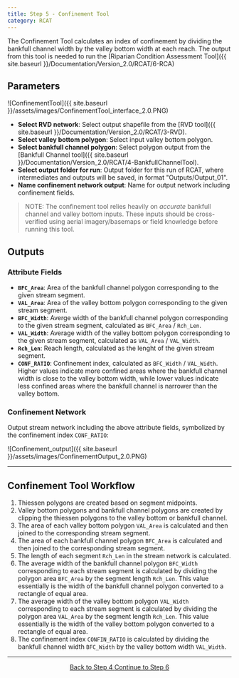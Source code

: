 ```yaml
---
title: Step 5 - Confinement Tool
category: RCAT
---
```


The Confinement Tool calculates an index of confinement by dividing the bankfull channel width by the valley bottom width at each reach. The output from this tool is needed to run the [Riparian Condition Assessment Tool]({{ site.baseurl }}/Documentation/Version_2.0/RCAT/6-RCA)

## Parameters

![ConfinementTool]({{ site.baseurl }}/assets/images/ConfinementTool_interface_2.0.PNG)

- **Select RVD network**: Select output shapefile from the [RVD tool]({{ site.baseurl }}/Documentation/Version_2.0/RCAT/3-RVD).
- **Select valley bottom polygon**: Select input valley bottom polygon.
- **Select bankfull channel polygon**: Select polygon output from the [Bankfull Channel tool]({{ site.baseurl }}/Documentation/Version_2.0/RCAT/4-BankfullChannelTool). 
- **Select output folder for run**: Output folder for this run of RCAT, where intermediates and outputs will be saved, in format "Outputs/Output_01".
- **Name confinement network output**: Name for output network including confinement fields.

> NOTE: The confinement tool relies heavily on *accurate* bankfull channel and valley bottom inputs. These inputs should be cross-verified using aerial imagery/basemaps or field knowledge before running this tool.

## Outputs

### Attribute Fields

- **`BFC_Area`**: Area of the bankfull channel polygon corresponding to the given stream segment. 
- **`VAL_Area`**: Area of the valley bottom polygon corresponding to the given stream segment.
- **`BFC_Width`**: Averge width of the bankfull channel polygon corresponding to the given stream segment, calculated as `BFC_Area` / `Rch_Len`.
- **`VAL_Width`**: Average width of the valley bottom polygon corresponding to the given stream segment, calculated as `VAL_Area` / `VAL_Width`.
- **`Rch_Len`**: Reach length, calculated as the lenght of the given stream segment.
- **`CONF_RATIO`**: Confinement index, calculated as `BFC_Width` / `VAL_Width`. Higher values indicate more confined areas where the bankfull channel width is close to the valley bottom width, while lower values indicate less confined areas where the bankfull channel is narrower than the valley bottom.

### Confinement Network

Output stream network including the above attribute fields, symbolized by the confinement index `CONF_RATIO`:

![Confinement_output]({{ site.baseurl }}/assets/images/ConfinementOutput_2.0.PNG)

------------------------------------------------------------------------------------------------------------------------------
## Confinement Tool Workflow

1. Thiessen polygons are created based on segment midpoints.
2. Valley bottom polygons and bankfull channel polygons are created by clipping the thiessen polygons to the valley bottom or bankfull channel.
3. The area of each valley bottom polygon `VAL_Area` is calculated and then joined to the corresponding stream segment.
4. The area of each bankfull channel polygon `BFC_Area` is calculated and then joined to the corresponding stream segment.
5. The length of each segment `Rch_Len` in the stream network is calculated.
6. The average width of the bankfull channel polygon `BFC_Width` corresponding to each stream segment is calculated by dividing the polygon area `BFC_Area` by the segment length `Rch_Len`. This value essentially is the width of the bankfull channel polygon converted to a rectangle of equal area.
7. The average width of the valley bottom polygon `VAL_Width` corresponding to each stream segment is calculated by dividing the polygon area `VAL_Area` by the segment length `Rch_Len`. This value essentially is the width of the valley bottom polygon converted to a rectangle of equal area.
8. The confinement index `CONFIN_RATIO` is calculated by dividing the bankfull channel width `BFC_Width` by the valley bottom width `VAL_Width`.

--------------------------------
<div align="center">
	<a class="hollow button" href="{{ site.baseurl }}/Documentation/Version_2.0/RCAT/4-BankfullChannelTool"><i class="fa fa-arrow-circle-left"></i> Back to Step 4 </a>
	<a class="hollow button" href="{{ site.baseurl }}/Documentation/Version_2.0/RCAT/6-RCA"><i class="fa fa-arrow-circle-right"></i> Continue to Step 6 </a>
</div>	
